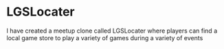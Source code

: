 # LGSLocater
I have created a meetup clone called LGSLocater where players can find a local game store to play a variety of games during a variety of events
